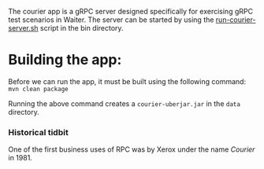 The courier app is a gRPC server designed specifically for exercising gRPC test scenarios in Waiter.
The server can be started by using the [run-courier-server.sh](bin/run-courier-server.sh) script in the bin directory.

# Building the app:
Before we can run the app, it must be built using the following command:
  `mvn clean package`

Running the above command creates a `courier-uberjar.jar` in the `data` directory.

### Historical tidbit

One of the first business uses of RPC was by Xerox under the name _Courier_ in 1981.